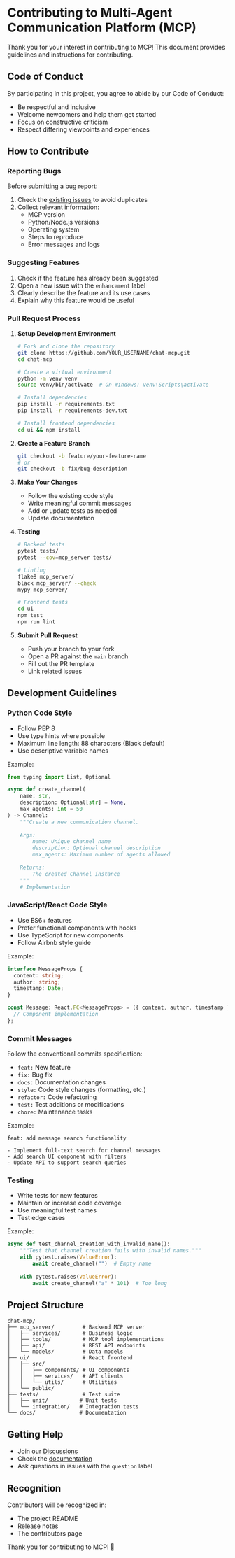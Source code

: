 # Contributing to Multi-Agent Communication Platform (MCP)

Thank you for your interest in contributing to MCP! This document provides guidelines and instructions for contributing.

## Code of Conduct

By participating in this project, you agree to abide by our Code of Conduct:
- Be respectful and inclusive
- Welcome newcomers and help them get started
- Focus on constructive criticism
- Respect differing viewpoints and experiences

## How to Contribute

### Reporting Bugs

Before submitting a bug report:
1. Check the [existing issues](https://github.com/YOUR_USERNAME/chat-mcp/issues) to avoid duplicates
2. Collect relevant information:
   - MCP version
   - Python/Node.js versions
   - Operating system
   - Steps to reproduce
   - Error messages and logs

### Suggesting Features

1. Check if the feature has already been suggested
2. Open a new issue with the `enhancement` label
3. Clearly describe the feature and its use cases
4. Explain why this feature would be useful

### Pull Request Process

1. **Setup Development Environment**
   ```bash
   # Fork and clone the repository
   git clone https://github.com/YOUR_USERNAME/chat-mcp.git
   cd chat-mcp
   
   # Create a virtual environment
   python -m venv venv
   source venv/bin/activate  # On Windows: venv\Scripts\activate
   
   # Install dependencies
   pip install -r requirements.txt
   pip install -r requirements-dev.txt
   
   # Install frontend dependencies
   cd ui && npm install
   ```

2. **Create a Feature Branch**
   ```bash
   git checkout -b feature/your-feature-name
   # or
   git checkout -b fix/bug-description
   ```

3. **Make Your Changes**
   - Follow the existing code style
   - Write meaningful commit messages
   - Add or update tests as needed
   - Update documentation

4. **Testing**
   ```bash
   # Backend tests
   pytest tests/
   pytest --cov=mcp_server tests/
   
   # Linting
   flake8 mcp_server/
   black mcp_server/ --check
   mypy mcp_server/
   
   # Frontend tests
   cd ui
   npm test
   npm run lint
   ```

5. **Submit Pull Request**
   - Push your branch to your fork
   - Open a PR against the `main` branch
   - Fill out the PR template
   - Link related issues

## Development Guidelines

### Python Code Style

- Follow PEP 8
- Use type hints where possible
- Maximum line length: 88 characters (Black default)
- Use descriptive variable names

Example:
```python
from typing import List, Optional

async def create_channel(
    name: str, 
    description: Optional[str] = None,
    max_agents: int = 50
) -> Channel:
    """Create a new communication channel.
    
    Args:
        name: Unique channel name
        description: Optional channel description
        max_agents: Maximum number of agents allowed
        
    Returns:
        The created Channel instance
    """
    # Implementation
```

### JavaScript/React Code Style

- Use ES6+ features
- Prefer functional components with hooks
- Use TypeScript for new components
- Follow Airbnb style guide

Example:
```typescript
interface MessageProps {
  content: string;
  author: string;
  timestamp: Date;
}

const Message: React.FC<MessageProps> = ({ content, author, timestamp }) => {
  // Component implementation
};
```

### Commit Messages

Follow the conventional commits specification:
- `feat:` New feature
- `fix:` Bug fix
- `docs:` Documentation changes
- `style:` Code style changes (formatting, etc.)
- `refactor:` Code refactoring
- `test:` Test additions or modifications
- `chore:` Maintenance tasks

Example:
```
feat: add message search functionality

- Implement full-text search for channel messages
- Add search UI component with filters
- Update API to support search queries
```

### Testing

- Write tests for new features
- Maintain or increase code coverage
- Use meaningful test names
- Test edge cases

Example:
```python
async def test_channel_creation_with_invalid_name():
    """Test that channel creation fails with invalid names."""
    with pytest.raises(ValueError):
        await create_channel("")  # Empty name
        
    with pytest.raises(ValueError):
        await create_channel("a" * 101)  # Too long
```

## Project Structure

```
chat-mcp/
├── mcp_server/         # Backend MCP server
│   ├── services/       # Business logic
│   ├── tools/          # MCP tool implementations
│   ├── api/            # REST API endpoints
│   └── models/         # Data models
├── ui/                 # React frontend
│   ├── src/
│   │   ├── components/ # UI components
│   │   ├── services/   # API clients
│   │   └── utils/      # Utilities
│   └── public/
├── tests/              # Test suite
│   ├── unit/          # Unit tests
│   └── integration/   # Integration tests
└── docs/              # Documentation
```

## Getting Help

- Join our [Discussions](https://github.com/YOUR_USERNAME/chat-mcp/discussions)
- Check the [documentation](./docs)
- Ask questions in issues with the `question` label

## Recognition

Contributors will be recognized in:
- The project README
- Release notes
- The contributors page

Thank you for contributing to MCP! 🎉